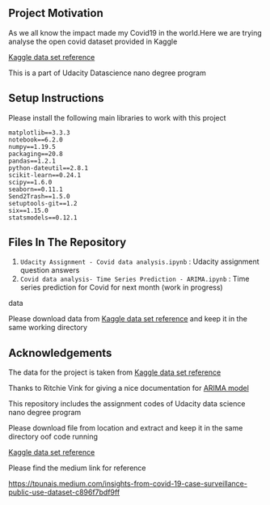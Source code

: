 ## Project Motivation

As we all know the impact made my Covid19 in the world.Here we are trying analyse the open covid dataset 
provided in Kaggle

[Kaggle data set reference](https://www.kaggle.com/arashnic/covid19-case-surveillance-public-use-dataset)

This is a part of Udacity Datascience nano degree program


## Setup Instructions 

Please install the following main libraries to work with this project

    matplotlib==3.3.3
    notebook==6.2.0
    numpy==1.19.5
    packaging==20.8
    pandas==1.2.1
    python-dateutil==2.8.1
    scikit-learn==0.24.1
    scipy==1.6.0
    seaborn==0.11.1
    Send2Trash==1.5.0
    setuptools-git==1.2
    six==1.15.0
    statsmodels==0.12.1

## Files In The Repository

1. `Udacity Assignment - Covid data analysis.ipynb`   : Udacity assignment question answers
2. `Covid data analysis- Time Series Prediction - ARIMA.ipynb`   : Time series prediction for Covid for next month (work in progress)


data

Please download data from [Kaggle data set reference](https://www.kaggle.com/arashnic/covid19-case-surveillance-public-use-dataset)
and  keep it in the same working directory


## Acknowledgements

The data for the project  is taken from   [Kaggle data set reference](https://www.kaggle.com/arashnic/covid19-case-surveillance-public-use-dataset)

Thanks to Ritchie Vink for giving a nice documentation for [ARIMA model ](https://www.ritchievink.com/blog/2018/09/26/algorithm-breakdown-ar-ma-and-arima-models/)

This repository includes the assignment codes of Udacity data science nano degree program

Please download file from location and extract and keep it in the same directory oof code running

[Kaggle data set reference](https://www.kaggle.com/arashnic/covid19-case-surveillance-public-use-dataset)


Please find the medium link for reference 

https://tpunais.medium.com/insights-from-covid-19-case-surveillance-public-use-dataset-c896f7bdf9ff 
